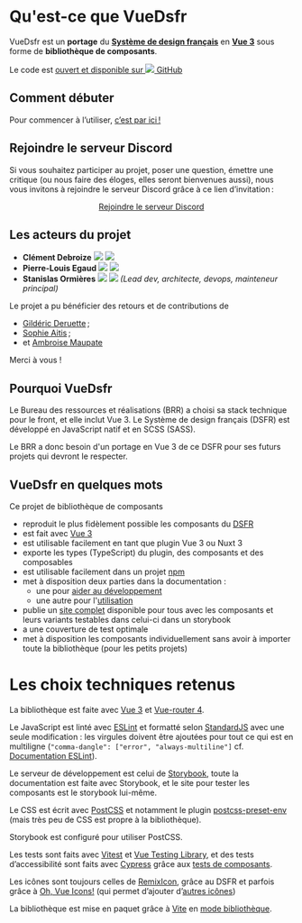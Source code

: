 # Qu'est-ce que VueDsfr

VueDsfr est un **portage** du [**Système de design français**](https://www.systeme-de-design.gouv.fr/)
en [**Vue 3**](https://v3.vuejs.org/) sous forme de **bibliothèque de composants**.

Le code est [ouvert et disponible sur <img src="GithubIcon" style="height: 1.25rem, position: relative, top: 0.25rem" /> GitHub](https://github.com/dnum-mi/vue-dsfr)

## Comment débuter

Pour commencer à l’utiliser, [c’est par ici !](/pour-commencer)

## Rejoindre le serveur Discord

Si vous souhaitez participer au projet, poser une question, émettre une critique (ou nous faire des éloges, elles seront bienvenues aussi), nous vous invitons à rejoindre le serveur Discord grâce à ce lien d’invitation :

<div style="text-align: center">
  <a href="https://discord.gg/jbBJ9769ZZ" className="fr-btn">
    Rejoindre le serveur Discord
  </a>
</div>

## Les acteurs du projet

- **Clément Debroize** [<img src="{MailIcon}" style="height: 1.25rem, position: relative, top: 0.25rem" />](mailto:clement.debroize@interieur.gouv.fr) [<img src={GithubIcon} style="height: 1.25rem, position: relative, top: 0.25rem" />](https://github.com/DaBadBunny)
- **Pierre-Louis Egaud** [<img src="{MailIcon}" style="height: 1.25rem, position: relative, top: 0.25rem" />](mailto:pierre-louis.egaud@interieur.gouv.fr) [<img src={GithubIcon} style="height: 1.25rem, position: relative, top: 0.25rem" />](https://github.com/plegaud)
- **Stanislas Ormières** [<img src="{MailIcon}" style="height: 1.25rem, position: relative, top: 0.25rem" />](mailto:stan@stormier.ninja) [<img src={GithubIcon} style="height: 1.25rem, position: relative, top: 0.25rem" />](https://github.com/laruiss) *(Lead dev, architecte, devops, mainteneur principal)*

Le projet a pu bénéficier des retours et de contributions de

- [Gildéric Deruette](https://github.com/gideruette) ;
- [Sophie Aitis](https://github.com/sophieaitis) ;
- et [Ambroise Maupate](https://github.com/ambroisemaupate)

Merci à vous !

## Pourquoi VueDsfr

Le Bureau des ressources et réalisations (BRR) a choisi sa stack technique pour le front, et elle inclut
Vue 3. Le Système de design français (DSFR) est développé en JavaScript natif et en SCSS (SASS).

Le BRR a donc besoin d'un portage en Vue 3 de ce DSFR pour ses futurs projets qui devront le respecter.

## VueDsfr en quelques mots

Ce projet de bibliothèque de composants

- reproduit le plus fidèlement possible les composants du [DSFR](https://www.systeme-de-design.gouv.fr/)
- est fait avec [Vue 3](https://vuejs.org)
- est utilisable facilement en tant que plugin Vue 3 ou Nuxt 3
- exporte les types (TypeScript) du plugin, des composants et des composables
- est utilisable facilement dans un projet [npm](https://www.npmjs.com/package/@gouvminint/vue-dsfr)
- met à disposition deux parties dans la documentation :
  - une pour [aider au développement](/?path=/story/docs-3-guide-du-développeur--page)
  - une autre pour l'[utilisation](/?path=/story/docs-2-guide-d-utilisation--page)
- publie un [site complet](vue-dsfr.netlify.app/) disponible pour tous avec les composants et leurs variants testables dans celui-ci dans un storybook
- a une couverture de test optimale
- met à disposition les composants individuellement sans avoir à importer toute la bibliothèque
  (pour les petits projets)

# Les choix techniques retenus

La bibliothèque est faite avec [Vue 3](https://vuejs.org/) et [Vue-router 4](https://router.vuejs.org/).

Le JavaScript est linté avec [ESLint](https://eslint.org/) et formatté selon [StandardJS](https://standardjs.org)
avec une seule modification : les virgules doivent être ajoutées pour tout ce qui est en multiligne
(`"comma-dangle": ["error", "always-multiline"]` cf. [Documentation ESLint]((https://eslint.org/docs/rules/comma-dangle#options))).

Le serveur de développement est celui de [Storybook](https://storybook.js.org/), toute la documentation est faite avec
Storybook, et le site pour tester les composants est le storybook lui-même.

Le CSS est écrit avec [PostCSS](https://postcss.org/) et notamment
le plugin [postcss-preset-env](https://preset-env.cssdb.org/) (mais très peu de CSS est propre à la bibliothèque).

Storybook est configuré pour utiliser PostCSS.

Les tests sont faits avec [Vitest](https://vitest.dev) et [Vue Testing Library](https://testing-library.com/docs/vue-testing-library/intro/),
et des tests d’accessibilité sont faits avec [Cypress](https://www.cypress.io/) grâce aux
[tests de composants](https://docs.cypress.io/guides/component-testing/introduction).

Les icônes sont toujours celles de [RemixIcon](https://remixicon.com/), grâce au DSFR et parfois grâce à
[Oh, Vue Icons!](https://github.com/Renovamen/oh-vue-icons/)
(qui permet d’ajouter d’[autres icônes](/?path=/story/fondamentaux-4-1-icônes-personnalisées--page))

La bibliothèque est mise en paquet grâce à [Vite](https://vitejs.dev/) en [mode bibliothèque](https://vitejs.dev/guide/build.html#library-mode).

